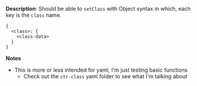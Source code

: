 __Description__: Should be able to `setClass` with Object syntax in which, each key is the `class` name.


```
{
  <class>: {
    <class-data>
  }
}
```

__Notes__

+ This is more or less intended for yaml, I'm just testing basic functions
    - Check out the `ctr-class` yaml folder to see what I'm talking about